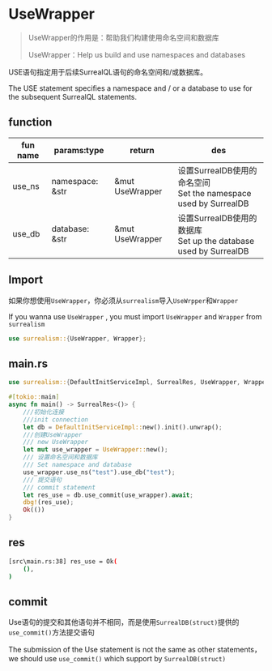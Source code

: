 # UseWrapper

> UseWrapper的作用是：帮助我们构建使用命名空间和数据库
>
> UseWrapper：Help us build and use namespaces and databases

USE语句指定用于后续SurrealQL语句的命名空间和/或数据库。

The USE statement specifies a namespace and / or a database to use for the subsequent SurrealQL statements.

## function

| fun name | params:type     | return          | des                                                          |
| -------- | --------------- | --------------- | ------------------------------------------------------------ |
| use_ns   | namespace: &str | &mut UseWrapper | 设置SurrealDB使用的命名空间<br />Set the namespace used by SurrealDB |
| use_db   | database: &str  | &mut UseWrapper | 设置SurrealDB使用的数据库<br />Set up the database used by SurrealDB |

## Import

如果你想使用`UseWrapper`，你必须从`surrealism`导入`UseWrpper`和`Wrapper`

If you wanna use `UseWrapper` , you must import `UseWrapper` and `Wrapper` from `surrealism`

```rust
use surrealism::{UseWrapper, Wrapper};
```

## main.rs

```rust
use surrealism::{DefaultInitServiceImpl, SurrealRes, UseWrapper, Wrapper};

#[tokio::main]
async fn main() -> SurrealRes<()> {
    ///初始化连接
    ///init connection
    let db = DefaultInitServiceImpl::new().init().unwrap();
    ///创建UseWrapper
    /// new UseWrapper
    let mut use_wrapper = UseWrapper::new();
    /// 设置命名空间和数据库
    /// Set namespace and database
    use_wrapper.use_ns("test").use_db("test");
    /// 提交语句
    /// commit statement
    let res_use = db.use_commit(use_wrapper).await;
    dbg!(res_use);
    Ok(())
}
```

## res

```bash
[src\main.rs:38] res_use = Ok(
    (),
)
```

## commit

Use语句的提交和其他语句并不相同，而是使用`SurrealDB(struct)`提供的`use_commit()`方法提交语句

The submission of the Use statement is not the same as other statements，we should use `use_commit()` which support by `SurrealDB(struct)`